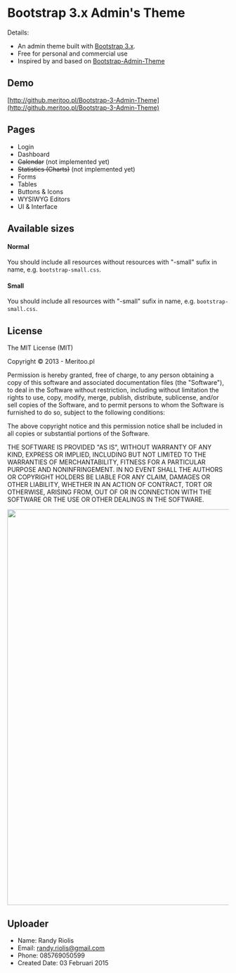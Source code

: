 # Bootstrap 3.x Admin's Theme

Details:

* An admin theme built with [Bootstrap 3.x](http://getbootstrap.com).  
* Free for personal and commercial use
* Inspired by and based on [Bootstrap-Admin-Theme](https://github.com/VinceG/Bootstrap-Admin-Theme)

## Demo

[http://github.meritoo.pl/Bootstrap-3-Admin-Theme](http://github.meritoo.pl/Bootstrap-3-Admin-Theme)

## Pages

* Login
* Dashboard
* ~~Calendar~~ (not implemented yet)
* ~~Statistics (Charts)~~ (not implemented yet)
* Forms
* Tables
* Buttons & Icons
* WYSIWYG Editors
* UI & Interface

## Available sizes

#### Normal

You should include all resources without resources with "-small" sufix in name, e.g. ```bootstrap-small.css```.

#### Small

You should include all resources with "-small" sufix in name, e.g. ```bootstrap-small.css```.

## License

The MIT License (MIT)

Copyright &copy; 2013 - Meritoo.pl

Permission is hereby granted, free of charge, to any person obtaining a copy of this software and associated documentation files (the "Software"), to deal in the Software without restriction, including without limitation the rights to use, copy, modify, merge, publish, distribute, sublicense, and/or sell copies of the Software, and to permit persons to whom the Software is furnished to do so, subject to the following conditions:

The above copyright notice and this permission notice shall be included in all copies or substantial portions of the Software.

THE SOFTWARE IS PROVIDED "AS IS", WITHOUT WARRANTY OF ANY KIND, EXPRESS OR IMPLIED, INCLUDING BUT NOT LIMITED TO THE WARRANTIES OF MERCHANTABILITY, FITNESS FOR A PARTICULAR PURPOSE AND NONINFRINGEMENT. IN NO EVENT SHALL THE AUTHORS OR COPYRIGHT HOLDERS BE LIABLE FOR ANY CLAIM, DAMAGES OR OTHER LIABILITY, WHETHER IN AN ACTION OF CONTRACT, TORT OR OTHERWISE, ARISING FROM, OUT OF OR IN CONNECTION WITH THE SOFTWARE OR THE USE OR OTHER DEALINGS IN THE SOFTWARE.

<img src="https://raw.github.com/r4nd1/template-cpanel-bootstrap-03/master/screenshot.jpg" width="900">

## Uploader
* Name: Randy Riolis
* Email: randy.riolis@gmail.com
* Phone: 085769050599
* Created Date: 03 Februari 2015